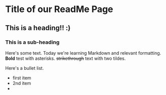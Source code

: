# Title of our ReadMe Page

## This is a heading!! :) 

### This is a sub-heading 

Here's some text. Today we're learning Markdown and relevant formatting. **Bold** test with asterisks. ~~strikethrough~~ text with two tildes. 

Here's a bullet list. 
* first item
* 2nd item
* 

